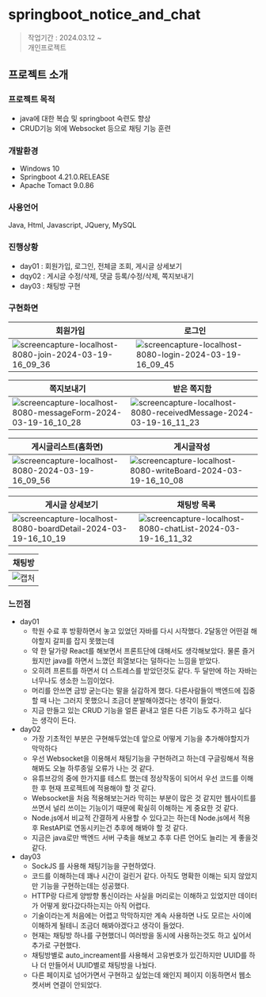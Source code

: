 # springboot_notice_and_chat
> 작업기간 : 2024.03.12 ~  <br>
> 개인프로젝트

## 프로젝트 소개
### 프로젝트 목적
- java에 대한 복습 및 springboot 숙련도 향상
- CRUD기능 외에 Websocket 등으로 채팅 기능 훈련

### 개발환경
- Windows 10
- Springboot 4.21.0.RELEASE
- Apache Tomact 9.0.86

### 사용언어
Java, Html, Javascript, JQuery, MySQL

### 진행상황
- day01 : 회원가입, 로그인, 전체글 조회, 게시글 상세보기
- dqy02 : 게시글 수정/삭제, 댓글 등록/수정/삭제, 쪽지보내기
- day03 : 채팅방 구현


### 구현화면
|회원가입|로그인|
|---|---|
|![screencapture-localhost-8080-join-2024-03-19-16_09_36](https://github.com/oyoo525/springboot_notice_and_chat/assets/141537487/fb55d444-b44d-44c4-9d6d-478026f09a58)|![screencapture-localhost-8080-login-2024-03-19-16_09_45](https://github.com/oyoo525/springboot_notice_and_chat/assets/141537487/b49926ad-09bf-4f2e-a2fe-b13d5fe0b622)|

|쪽지보내기|받은 쪽지함|
|---|---|
|![screencapture-localhost-8080-messageForm-2024-03-19-16_10_28](https://github.com/oyoo525/springboot_notice_and_chat/assets/141537487/36f54b0e-67d0-418c-87a8-09ee1fc9460e)|![screencapture-localhost-8080-receivedMessage-2024-03-19-16_11_23](https://github.com/oyoo525/springboot_notice_and_chat/assets/141537487/fb8eefa7-2e53-48ee-a8aa-8e3945174272)

|게시글리스트(홈화면)|게시글작성|
|---|---|
|![screencapture-localhost-8080-2024-03-19-16_09_56](https://github.com/oyoo525/springboot_notice_and_chat/assets/141537487/a7bc2635-fcd8-4e86-90d5-cc7385804a20)|![screencapture-localhost-8080-writeBoard-2024-03-19-16_10_08](https://github.com/oyoo525/springboot_notice_and_chat/assets/141537487/c1c901fc-6867-4902-81c4-69f6b74d03f1)|

|게시글 상세보기|채팅방 목록|
|---|---|
|![screencapture-localhost-8080-boardDetail-2024-03-19-16_10_19](https://github.com/oyoo525/springboot_notice_and_chat/assets/141537487/bc93bbaa-76d3-43fc-85f5-be109820ed87)|![screencapture-localhost-8080-chatList-2024-03-19-16_11_32](https://github.com/oyoo525/springboot_notice_and_chat/assets/141537487/c815069d-1ffb-41a3-9514-713839d87543)|

|채팅방|
|---|
|![캡처](https://github.com/oyoo525/springboot_notice_and_chat/assets/141537487/b8c3823c-d407-4f09-84a0-5db88b9b06b2)|










### 느낀점
- day01
  - 학원 수료 후 방황하면서 놓고 있었던 자바를 다시 시작했다. 2달동안 어떤걸 해야할지 갈피를 잡지 못했는데
  - 약 한 달가량 React를 해보면서 프론트단에 대해서도 생각해보았다. 물론 즐거웠지만 java를 하면서 느꼈던 희열보다는 덜하다는 느낌을 받았다.
  - 오히려 프론트를 하면서 더 스트레스를 받았던것도 같다. 두 달만에 하는 자바는 너무나도 생소한 느낌이었다.
  - 머리를 안쓰면 금방 굳는다는 말을 실감하게 했다. 다른사람들이 백엔드에 집중할 때 나는 그러지 못했으니 조금더 분발해야겠다는 생각이 들었다.
  - 지금 만들고 있는 CRUD 기능을 얼른 끝내고 얼른 다른 기능도 추가하고 싶다는 생각이 든다.
- day02
  - 가장 기초적인 부분은 구현해두었는데 앞으로 어떻게 기능을 추가해야할지가 막막하다
  - 우선 Websocket을 이용해서 채팅기능을 구현하려고 하는데 구글링해서 적용해봐도 오늘 하루종일 오류가 나는 것 같다.
  - 유튜브강의 중에 한가지를 테스트 했는데 정상작동이 되어서 우선 코드를 이해한 후 현재 프로젝트에 적용해야 할 것 같다.
  - Websocket을 처음 적용해보는거라 막히는 부분이 많은 것 같지만 웹사이트를 쓰면서 널리 쓰이는 기능이기 때문에 확실히 이해하는 게 중요한 것 같다.
  - Node.js에서 비교적 간결하게 사용할 수 있다고는 하는데 Node.js에서 적용 후 RestAPI로 연동시키는건 추후에 해봐야 할 것 같다.
  - 지금은 java로만 백엔드 서버 구축을 해보고 추후 다른 언어도 늘리는 게 좋을것 같다.
- day03
  - SockJS 를 사용해 채팅기능을 구현하였다.
  - 코드를 이해하는데 꽤나 시간이 걸린거 같다. 아직도 명확한 이해는 되지 않았지만 기능을 구현하는데는 성공했다.
  - HTTP랑 다르게 양방향 통신이라는 사실을 머리로는 이해하고 있었지만 데이터가 어떻게 왔다갔다하는지는 아직 어렵다.
  - 기술이라는게 처음에는 어렵고 막막하지만 계속 사용하면 나도 모르는 사이에 이해하게 될테니 조금더 해봐야겠다고 생각이 들었다.
  - 현재는 채팅방 하나를 구현했더니 여러방을 동시에 사용하는것도 하고 싶어서 추가로 구현했다.
  - 채팅방별로 auto_increament를 사용해서 고유번호가 있긴하지만 UUID를 하나 더 만들어서 UUID별로 채팅방을 나눴다.
  - 다른 페이지로 넘어가면서 구현하고 싶었는데 왜인지 페이지 이동하면서 웹소켓서버 연결이 안되었다.
    
  
